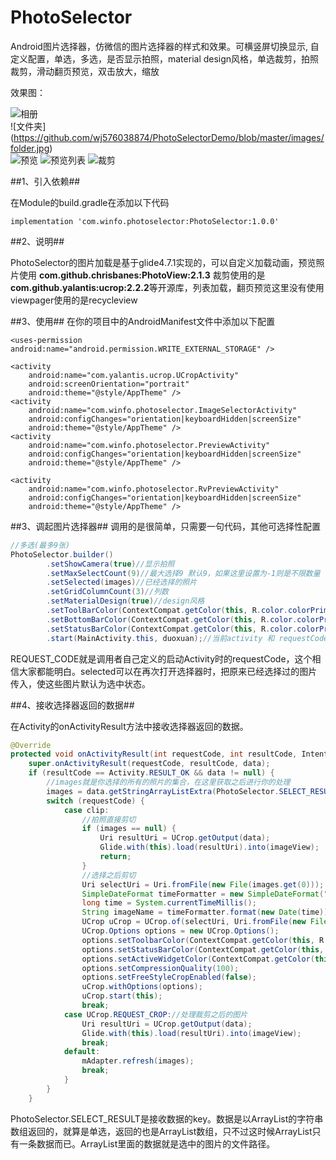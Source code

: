 # PhotoSelector
Android图片选择器，仿微信的图片选择器的样式和效果。可横竖屏切换显示,
自定义配置，单选，多选，是否显示拍照，material design风格，单选裁剪，拍照裁剪，滑动翻页预览，双击放大，缩放

效果图：

![相册](https://github.com/wj576038874/PhotoSelectorDemo/blob/master/images/selector.jpg)  
![文件夹] (https://github.com/wj576038874/PhotoSelectorDemo/blob/master/images/folder.jpg)  
![预览](https://github.com/wj576038874/PhotoSelectorDemo/blob/master/images/preview.jpg)
![预览列表](https://github.com/wj576038874/PhotoSelectorDemo/blob/master/images/preview_list.jpg) 
![裁剪](https://github.com/wj576038874/PhotoSelectorDemo/blob/master/images/clip.jpg)

##1、引入依赖##

在Module的build.gradle在添加以下代码

```
implementation 'com.winfo.photoselector:PhotoSelector:1.0.0'
```


##2、说明##

PhotoSelector的图片加载是基于glide4.7.1实现的，可以自定义加载动画，预览照片使用
**com.github.chrisbanes:PhotoView:2.1.3**
裁剪使用的是**com.github.yalantis:ucrop:2.2.2**等开源库，列表加载，翻页预览这里没有使用viewpager使用的是recycleview


##3、使用##
在你的项目中的AndroidManifest文件中添加以下配置
```
<uses-permission android:name="android.permission.WRITE_EXTERNAL_STORAGE" />

<activity
    android:name="com.yalantis.ucrop.UCropActivity"
    android:screenOrientation="portrait"
    android:theme="@style/AppTheme" />
<activity
    android:name="com.winfo.photoselector.ImageSelectorActivity"
    android:configChanges="orientation|keyboardHidden|screenSize"
    android:theme="@style/AppTheme" />
<activity
    android:name="com.winfo.photoselector.PreviewActivity"
    android:configChanges="orientation|keyboardHidden|screenSize"
    android:theme="@style/AppTheme" />

<activity
    android:name="com.winfo.photoselector.RvPreviewActivity"
    android:configChanges="orientation|keyboardHidden|screenSize"
    android:theme="@style/AppTheme" />
```

##3、调起图片选择器##
调用的是很简单，只需要一句代码，其他可选择性配置
```java
//多选(最多9张)
PhotoSelector.builder()
        .setShowCamera(true)//显示拍照
        .setMaxSelectCount(9)//最大选择9 默认9，如果这里设置为-1则是不限数量
        .setSelected(images)//已经选择的照片
        .setGridColumnCount(3)//列数
        .setMaterialDesign(true)//design风格
        .setToolBarColor(ContextCompat.getColor(this, R.color.colorPrimary))//toolbar的颜色
        .setBottomBarColor(ContextCompat.getColor(this, R.color.colorPrimary))//底部bottombar的颜色
        .setStatusBarColor(ContextCompat.getColor(this, R.color.colorPrimary))//状态栏的颜色
        .start(MainActivity.this, duoxuan);//当前activity 和 requestCode，不传requestCode则默认为PhotoSelector.DEFAULT_REQUEST_CODE
```
REQUEST_CODE就是调用者自己定义的启动Activity时的requestCode，这个相信大家都能明白。selected可以在再次打开选择器时，把原来已经选择过的图片传入，使这些图片默认为选中状态。

##4、接收选择器返回的数据##

在Activity的onActivityResult方法中接收选择器返回的数据。
```java
@Override
protected void onActivityResult(int requestCode, int resultCode, Intent data) {
    super.onActivityResult(requestCode, resultCode, data);
    if (resultCode == Activity.RESULT_OK && data != null) {
        //images就是你选择的所有的照片的集合，在这里获取之后进行你的处理
        images = data.getStringArrayListExtra(PhotoSelector.SELECT_RESULT);
        switch (requestCode) {
            case clip:
                //拍照直接剪切
                if (images == null) {
                    Uri resultUri = UCrop.getOutput(data);
                    Glide.with(this).load(resultUri).into(imageView);
                    return;
                }
                //选择之后剪切
                Uri selectUri = Uri.fromFile(new File(images.get(0)));
                SimpleDateFormat timeFormatter = new SimpleDateFormat("yyyyMMdd_HHmmss", Locale.CHINA);
                long time = System.currentTimeMillis();
                String imageName = timeFormatter.format(new Date(time));
                UCrop uCrop = UCrop.of(selectUri, Uri.fromFile(new File(getCacheDir(), imageName + ".jpg")));
                UCrop.Options options = new UCrop.Options();
                options.setToolbarColor(ContextCompat.getColor(this, R.color.colorPrimary));
                options.setStatusBarColor(ContextCompat.getColor(this, R.color.colorPrimary));
                options.setActiveWidgetColor(ContextCompat.getColor(this, R.color.colorPrimary));
                options.setCompressionQuality(100);
                options.setFreeStyleCropEnabled(false);
                uCrop.withOptions(options);
                uCrop.start(this);
                break;
            case UCrop.REQUEST_CROP://处理裁剪之后的图片
                Uri resultUri = UCrop.getOutput(data);
                Glide.with(this).load(resultUri).into(imageView);
                break;
            default:
                mAdapter.refresh(images);
                break;
            }
        }
    }
```
PhotoSelector.SELECT_RESULT是接收数据的key。数据是以ArrayList的字符串数组返回的，就算是单选，返回的也是ArrayList数组，只不过这时候ArrayList只有一条数据而已。ArrayList里面的数据就是选中的图片的文件路径。

